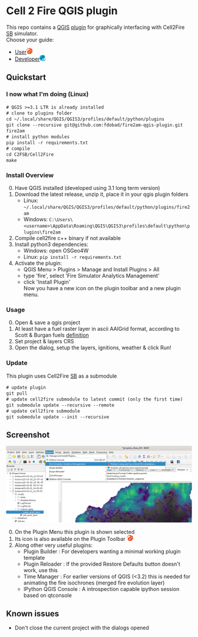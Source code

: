 # Cell 2 Fire QGIS plugin

This repo contains a [QGIS](https://qgis.org) [plugin](https://plugins.qgis.org/) for graphically interfacing with Cell2Fire [SB](https://github.com/fire2a/C2FSB) simulator.  
Choose your guide:
- [User](readme_user.md)![icon](img/icon.png)
- [Developer](readme_dev.md)![icon](img/icon_dev.png)

## Quickstart
### I now what I'm doing (Linux)
```
# QGIS >=3.1 LTR is already installed
# clone to plugins folder
cd ~/.local/share/QGIS/QGIS3/profiles/default/python/plugins
git clone --recursive git@github.com:fdobad/fire2am-qgis-plugin.git  fire2am
# install python modules
pip install -r requirements.txt
# compile
cd C2FSB/Cell2Fire
make
```
### Install Overview
0. Have QGIS installed (developed using 3.1 long term version)  
1. Download the latest release, unzip it, place it in your qgis plugin folders  
    - Linux: `~/.local/share/QGIS/QGIS3/profiles/default/python/plugins/fire2am`
    - Windows: `C:\Users\<username>\AppData\Roaming\QGIS\QGIS3\profiles\default\python\plugins\fire2am`
2. Compile cell2fire c++ binary if not available
2. Install python3 dependencies:
    - Windows: open OSGeo4W
    - Linux: `pip install -r requirements.txt` 
3. Activate the plugin:  
    - QGIS Menu > Plugins > Manage and Install Plugins > All  
    - type 'fire', select 'Fire Simulator Analytics Management'  
    - click 'Install Plugin'  
Now you have a new icon on the plugin toolbar and a new plugin menu.  
### Usage  
0. Open & save a qgis project  
1. At least have a fuel raster layer in ascii AAIGrid format, according to Scott & Burgan fuels [definition](spain_lookup_table.csv)  
2. Set project & layers CRS  
3. Open the dialog, setup the layers, ignitions, weather & click Run!  
### Update  
This plugin uses Cell2Fire [SB](https://github.com/fire2a/C2FSB) as a submodule  
```
# update plugin
git pull
# update cell2fire submodule to latest commit (only the first time)
git submodule update --recursive --remote  
# update cell2fire submodule
git submodule update --init --recursive 
```

## Screenshot  
![panel_screenshot](img/panel_screenshot.png)  

0. On the Plugin Menu this plugin is shown selected  
1. Its icon is also available on the Plugin Toolbar ![icon](img/icon.png)  
2. Along other very useful plugins:  
    - Plugin Builder : For developers wanting a minimal working plugin template  
    - Plugin Reloader : If the provided Restore Defaults button doesn't work, use this  
    - Time Manager : For earlier versions of QGIS (<3.2) this is needed for animating the fire isochrones (merged fire evolution layer)  
    - IPython QGIS Console : A introspection capable ipython session based on qtconsole  

## Known issues  
- Don't close the current project with the dialogs opened  
